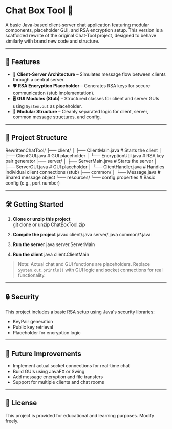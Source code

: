 # Chat Box Tool 💬

A basic Java-based client-server chat application featuring modular components, placeholder GUI, and RSA encryption setup. This version is a scaffolded rewrite of the original Chat-Tool project, designed to behave similarly with brand new code and structure.

---

## 🚀 Features

- 🔗 **Client-Server Architecture** – Simulates message flow between clients through a central server.
- 🛡️ **RSA Encryption Placeholder** – Generates RSA keys for secure communication (stub implementation).
- 🖥️ **GUI Modules (Stub)** – Structured classes for client and server GUIs using `System.out` as placeholder.
- 🧱 **Modular Structure** – Cleanly separated logic for client, server, common message structures, and config.

---

## 📁 Project Structure

RewrittenChatTool/
├── client/
│ ├── ClientMain.java # Starts the client
│ ├── ClientGUI.java # GUI placeholder
│ └── EncryptionUtil.java # RSA key pair generator
├── server/
│ ├── ServerMain.java # Starts the server
│ ├── ServerGUI.java # GUI placeholder
│ └── ClientHandler.java # Handles individual client connections (stub)
├── common/
│ └── Message.java # Shared message object
└── resources/
└── config.properties # Basic config (e.g., port number)


---

## 🛠️ Getting Started

1. **Clone or unzip this project**  
git clone <your-link>
or unzip ChatBoxTool.zip


2. **Compile the project**
javac client/.java server/.java common/*.java


3. **Run the server**
java server.ServerMain


4. **Run the client**
java client.ClientMain


> Note: Actual chat and GUI functions are placeholders. Replace `System.out.println()` with GUI logic and socket connections for real functionality.

---

## 🔒 Security

This project includes a basic RSA setup using Java's security libraries:
- KeyPair generation
- Public key retrieval
- Placeholder for encryption logic

---

## 📌 Future Improvements

- Implement actual socket connections for real-time chat
- Build GUIs using JavaFX or Swing
- Add message encryption and file transfers
- Support for multiple clients and chat rooms

---

## 📄 License

This project is provided for educational and learning purposes. Modify freely.
